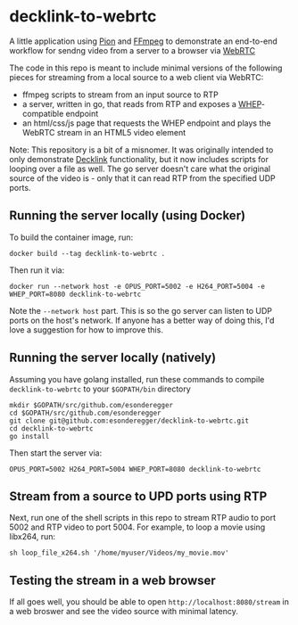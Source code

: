 # decklink-to-webrtc

A little application using [Pion](https://pion.ly/) and [FFmpeg](https://ffmpeg.org/) to demonstrate an end-to-end workflow for sendng video from a server to a browser via [WebRTC](https://webrtc.org/)

The code in this repo is meant to include minimal versions of the following pieces for streaming from a local source to a web client via WebRTC:

- ffmpeg scripts to stream from an input source to RTP
- a server, written in go, that reads from RTP and exposes a [WHEP](https://www.ietf.org/id/draft-murillo-whep-01.html)-compatible endpoint
- an html/css/js page that requests the WHEP endpoint and plays the WebRTC stream in an HTML5 video element

Note: This repository is a bit of a misnomer. It was originally intended to only demonstrate [Decklink](https://www.blackmagicdesign.com/products/decklink) functionality, but it now includes scripts for looping over a file as well. The go server doesn't care what the original source of the video is - only that it can read RTP from the specified UDP ports.

## Running the server locally (using Docker)

To build the container image, run:

```
docker build --tag decklink-to-webrtc .
```

Then run it via:

```
docker run --network host -e OPUS_PORT=5002 -e H264_PORT=5004 -e WHEP_PORT=8080 decklink-to-webrtc
```

Note the `--network host` part. This is so the go server can listen to UDP ports on the host's network. If anyone has a better way of doing this, I'd love a suggestion for how to improve this.

## Running the server locally (natively)

Assuming you have golang installed, run these commands to compile `decklink-to-webrtc` to your `$GOPATH/bin` directory

```
mkdir $GOPATH/src/github.com/esonderegger
cd $GOPATH/src/github.com/esonderegger
git clone git@github.com:esonderegger/decklink-to-webrtc.git
cd decklink-to-webrtc
go install
```

Then start the server via:

```
OPUS_PORT=5002 H264_PORT=5004 WHEP_PORT=8080 decklink-to-webrtc
```

## Stream from a source to UPD ports using RTP

Next, run one of the shell scripts in this repo to stream RTP audio to port 5002 and RTP video to port 5004. For example, to loop a movie using libx264, run:

```
sh loop_file_x264.sh '/home/myuser/Videos/my_movie.mov'
```

## Testing the stream in a web browser

If all goes well, you should be able to open `http://localhost:8080/stream` in a web broswer and see the video source with minimal latency.
